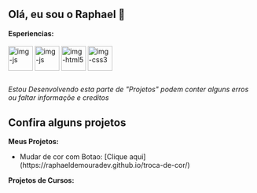 ## Olá, eu sou o Raphael 👋
<div> 
   <strong>Esperiencias:</strong>
</div>

<div style="display: inline_block"><br>
   <img align="center" alt="img-js" heigth="50" width="50" src="https://cdn.jsdelivr.net/gh/devicons/devicon@latest/icons/react/react-original.svg" />
   <img align="center" alt="img-js" heigth="50" width="50" src="https://cdn.jsdelivr.net/gh/devicons/devicon@latest/icons/javascript/javascript-original.svg" />
   <img align="center" alt="img-html5" heigth="50" width="50" src="https://cdn.jsdelivr.net/gh/devicons/devicon@latest/icons/html5/html5-original.svg" />
   <img align="center" alt="img-css3" heigth="50" width="50" src="https://cdn.jsdelivr.net/gh/devicons/devicon@latest/icons/css3/css3-original.svg" />
</div>

<h2></h2>

<div>
   <i>Estou Desenvolvendo esta parte de "Projetos" podem conter alguns erros ou faltar informaçõe e creditos</i>
   <h2>Confira alguns projetos</h2>

   <strong>Meus Projetos:</strong>
   <ul>
      <li>Mudar de cor com Botao: [Clique aqui](https://raphaeldemouradev.github.io/troca-de-cor/)</li>
   </ul>

   <strong>Projetos de Cursos:</strong>
</div>
